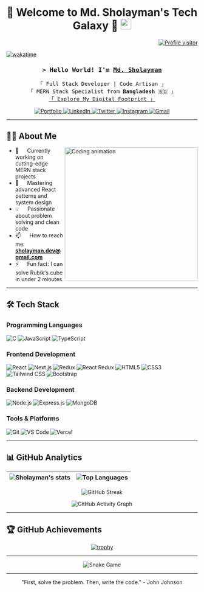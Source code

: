 <h1 align="center">
  🚀 Welcome to Md. Sholayman's Tech Galaxy 🚀
  <img src="https://media.giphy.com/media/hvRJCLFzcasrR4ia7z/giphy.gif" width="28">
</h1>

<div align="right">
  <a href="https://komarev.com/ghpvc/?username=sholayman99">
    <img src="https://komarev.com/ghpvc/?username=sholayman99&label=Profile+Views&color=0e75b6&style=for-the-badge" alt="Profile visitor" />
  </a>
</div>

[![wakatime](https://wakatime.com/badge/user/eebb3dd8-d9b2-40de-9b88-6fd6cac99dbc.svg)](https://wakatime.com/@eebb3dd8-d9b2-40de-9b88-6fd6cac99dbc)

<!-- Intro -->
<h3 align="center">
  <samp>&gt; Hello World! I'm
    <b><a target="_blank" href="https://sholayman99.com">Md. Sholayman</a></b>
  </samp>
</h3>

<p align="center"> 
  <samp>
    「 Full Stack Developer | Code Artisan 」
    <br>
    「 MERN Stack Specialist from <b>Bangladesh</b> 🇧🇩 」
    <br>
    <a href="https://www.google.com/search?q=Md.+Sholayman">「 Explore My Digital Footprint 」</a>
  </samp>
</p>

<!-- Social Links -->
<p align="center">
  <a href="https://mdsholayman.vercel.app" target="blank">
    <img src="https://img.shields.io/badge/Portfolio-FF6B6B?style=for-the-badge&logo=vercel&logoColor=white" alt="Portfolio"/>
  </a>
  <a href="https://bd.linkedin.com/in/md-sholayman-626776229" target="_blank">
    <img src="https://img.shields.io/badge/LinkedIn-0A66C2?style=for-the-badge&logo=linkedin&logoColor=white" alt="LinkedIn"/>
  </a>
  <a href="https://x.com/MdSholayman99" target="_blank">
    <img src="https://img.shields.io/badge/X-000000?style=for-the-badge&logo=x&logoColor=white" alt="Twitter"/>
  </a>
  <a href="https://www.instagram.com/sholayman_99" target="_blank">
    <img src="https://img.shields.io/badge/Instagram-E4405F?style=for-the-badge&logo=instagram&logoColor=white" alt="Instagram"/>
  </a>
  <a href="mailto:sholayman.dev@gmail.com" target="_blank">
    <img src="https://img.shields.io/badge/Gmail-EA4335?style=for-the-badge&logo=gmail&logoColor=white" alt="Gmail"/>
  </a>
</p>

---

## 🧑‍💻 About Me

<img align="right" width="350" src="/assets/programmer.gif" alt="Coding animation"/>

- 🔭 &emsp; Currently working on cutting-edge MERN stack projects
- 🌱 &emsp; Mastering advanced React patterns and system design
- 💡 &emsp; Passionate about problem solving and clean code
- 📫 &emsp; How to reach me: **sholayman.dev@gmail.com**
- ⚡ &emsp; Fun fact: I can solve Rubik's cube in under 2 minutes

---

## 🛠️ Tech Stack

### Programming Languages
![C](https://img.shields.io/badge/C-A8B9CC?style=for-the-badge&logo=c&logoColor=black)
![JavaScript](https://img.shields.io/badge/JavaScript-F7DF1E?style=for-the-badge&logo=javascript&logoColor=black)
![TypeScript](https://img.shields.io/badge/TypeScript-3178C6?style=for-the-badge&logo=typescript&logoColor=white)

### Frontend Development
![React](https://img.shields.io/badge/React-61DAFB?style=for-the-badge&logo=react&logoColor=black)
![Next.js](https://img.shields.io/badge/Next.js-000000?style=for-the-badge&logo=nextdotjs&logoColor=white)
![Redux](https://img.shields.io/badge/Redux-764ABC?style=for-the-badge&logo=redux&logoColor=white)
![React Redux](https://img.shields.io/badge/React_Redux-764ABC?style=for-the-badge&logo=redux&logoColor=white)
![HTML5](https://img.shields.io/badge/HTML5-E34F26?style=for-the-badge&logo=html5&logoColor=white)
![CSS3](https://img.shields.io/badge/CSS3-1572B6?style=for-the-badge&logo=css3&logoColor=white)
![Tailwind CSS](https://img.shields.io/badge/Tailwind_CSS-38B2AC?style=for-the-badge&logo=tailwind-css&logoColor=white)
![Bootstrap](https://img.shields.io/badge/Bootstrap-7952B3?style=for-the-badge&logo=bootstrap&logoColor=white)

### Backend Development
![Node.js](https://img.shields.io/badge/Node.js-339933?style=for-the-badge&logo=nodedotjs&logoColor=white)
![Express.js](https://img.shields.io/badge/Express.js-000000?style=for-the-badge&logo=express&logoColor=white)
![MongoDB](https://img.shields.io/badge/MongoDB-47A248?style=for-the-badge&logo=mongodb&logoColor=white)

### Tools & Platforms
![Git](https://img.shields.io/badge/Git-F05032?style=for-the-badge&logo=git&logoColor=white)
![VS Code](https://img.shields.io/badge/VS_Code-007ACC?style=for-the-badge&logo=visual-studio-code&logoColor=white)
![Vercel](https://img.shields.io/badge/Vercel-000000?style=for-the-badge&logo=vercel&logoColor=white)

---

## 📊 GitHub Analytics

<div align="center">

| <img align="center" src="https://github-readme-stats.vercel.app/api?username=sholayman99&show_icons=true&theme=radical&hide_border=true" alt="Sholayman's stats" /> | <img align="center" src="https://github-readme-stats.vercel.app/api/top-langs/?username=sholayman99&layout=compact&theme=radical&hide_border=true" alt="Top Languages" /> |
| ------------- | ------------- |

</div>

<div align="center">

![GitHub Streak](https://github-readme-streak-stats.herokuapp.com/?user=sholayman99&theme=radical&hide_border=true)

</div>

<div align="center">

![GitHub Activity Graph](https://github-readme-activity-graph.vercel.app/graph?username=sholayman99&theme=react-dark&bg_color=0D1117&color=FF6B6B&line=FFD700&point=FF6B6B&hide_border=true)

</div>

---

## 🏆 GitHub Achievements

<div align="center">

[![trophy](https://github-profile-trophy.vercel.app/?username=sholayman99&theme=onedark&row=2&column=4)](https://github.com/ryo-ma/github-profile-trophy)

</div>

---

<div align="center">

![Snake Game](https://github.com/sholayman99/sholayman99/blob/output/github-contribution-grid-snake.svg)

</div>

---

<div align="center">
  
  "First, solve the problem. Then, write the code." - John Johnson
  
</div>
